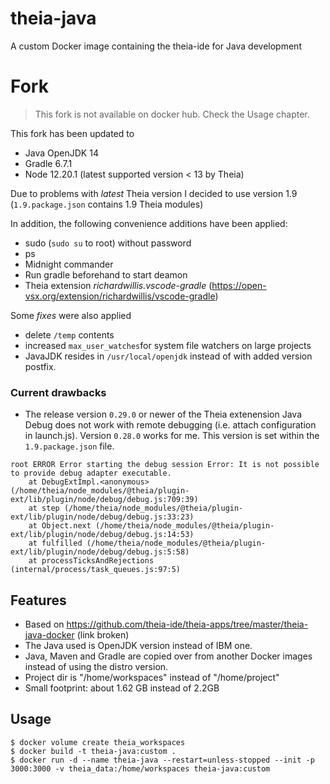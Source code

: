 # theia-java
A custom Docker image containing the theia-ide for Java development

# Fork
> This fork is not available on docker hub. Check the Usage chapter.

This fork has been updated to
* Java OpenJDK 14
* Gradle 6.7.1
* Node 12.20.1 (latest supported version < 13 by Theia)

Due to problems with _latest_ Theia version I decided to use version 1.9 (`1.9.package.json` contains 1.9 Theia modules)

In addition, the following convenience additions have been applied:
* sudo (`sudo su` to root) without password
* ps
* Midnight commander
* Run gradle beforehand to start deamon
* Theia extension _richardwillis.vscode-gradle_ (https://open-vsx.org/extension/richardwillis/vscode-gradle)
  
Some _fixes_ were also applied
* delete `/temp` contents
* increased `max_user_watches`for system file watchers on large projects
* JavaJDK resides in `/usr/local/openjdk` instead of with added version postfix.

### Current drawbacks

* The release version `0.29.0` or newer of the Theia extenension Java Debug does not work with remote debugging (i.e. attach configuration in launch.js). Version `0.28.0` works for me. This version is set within the `1.9.package.json` file.

```
root ERROR Error starting the debug session Error: It is not possible to provide debug adapter executable.        
    at DebugExtImpl.<anonymous> (/home/theia/node_modules/@theia/plugin-ext/lib/plugin/node/debug/debug.js:709:39)
    at step (/home/theia/node_modules/@theia/plugin-ext/lib/plugin/node/debug/debug.js:33:23)
    at Object.next (/home/theia/node_modules/@theia/plugin-ext/lib/plugin/node/debug/debug.js:14:53)
    at fulfilled (/home/theia/node_modules/@theia/plugin-ext/lib/plugin/node/debug/debug.js:5:58)
    at processTicksAndRejections (internal/process/task_queues.js:97:5)
```

## Features
* Based on https://github.com/theia-ide/theia-apps/tree/master/theia-java-docker (link broken)
* The Java used is OpenJDK version instead of IBM one.
* Java, Maven and Gradle are copied over from another Docker images instead of using the distro version.
* Project dir is "/home/workspaces" instead of "/home/project"
* Small footprint: about 1.62 GB instead of 2.2GB

## Usage
```
$ docker volume create theia_workspaces
$ docker build -t theia-java:custom .
$ docker run -d --name theia-java --restart=unless-stopped --init -p 3000:3000 -v theia_data:/home/workspaces theia-java:custom
```
